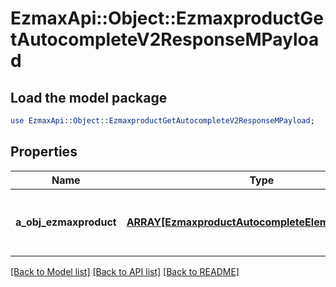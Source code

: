 # EzmaxApi::Object::EzmaxproductGetAutocompleteV2ResponseMPayload

## Load the model package
```perl
use EzmaxApi::Object::EzmaxproductGetAutocompleteV2ResponseMPayload;
```

## Properties
Name | Type | Description | Notes
------------ | ------------- | ------------- | -------------
**a_obj_ezmaxproduct** | [**ARRAY[EzmaxproductAutocompleteElementResponse]**](EzmaxproductAutocompleteElementResponse.md) | An array of Ezmaxproduct autocomplete element response. | 

[[Back to Model list]](../README.md#documentation-for-models) [[Back to API list]](../README.md#documentation-for-api-endpoints) [[Back to README]](../README.md)


